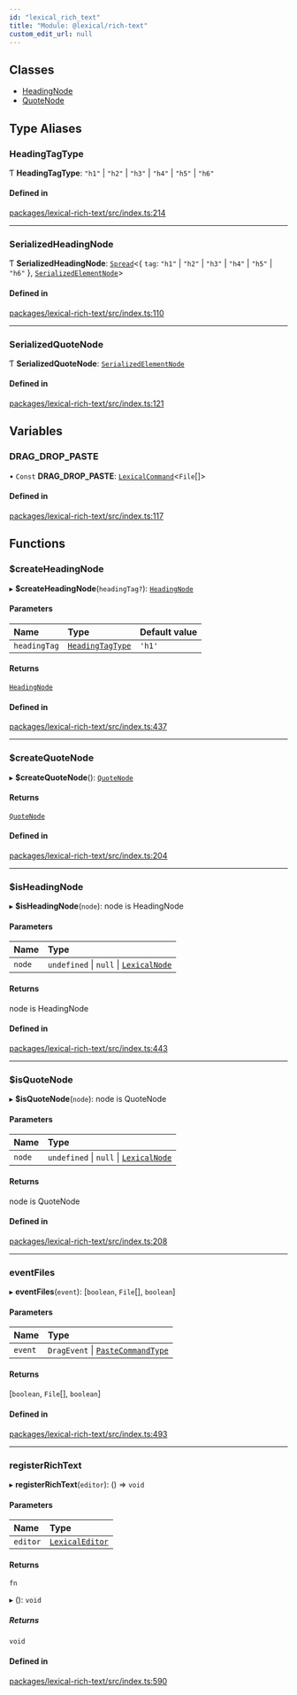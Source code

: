 ```yaml
---
id: "lexical_rich_text"
title: "Module: @lexical/rich-text"
custom_edit_url: null
---
```


## Classes

- [HeadingNode](../classes/lexical_rich_text.HeadingNode.md)
- [QuoteNode](../classes/lexical_rich_text.QuoteNode.md)

## Type Aliases

### HeadingTagType

Ƭ **HeadingTagType**: ``"h1"`` \| ``"h2"`` \| ``"h3"`` \| ``"h4"`` \| ``"h5"`` \| ``"h6"``

#### Defined in

[packages/lexical-rich-text/src/index.ts:214](https://github.com/QubitPi/lexical/tree/main/packages/lexical-rich-text/src/index.ts#L214)

___

### SerializedHeadingNode

Ƭ **SerializedHeadingNode**: [`Spread`](lexical.md#spread)\<\{ `tag`: ``"h1"`` \| ``"h2"`` \| ``"h3"`` \| ``"h4"`` \| ``"h5"`` \| ``"h6"``  }, [`SerializedElementNode`](lexical.md#serializedelementnode)\>

#### Defined in

[packages/lexical-rich-text/src/index.ts:110](https://github.com/QubitPi/lexical/tree/main/packages/lexical-rich-text/src/index.ts#L110)

___

### SerializedQuoteNode

Ƭ **SerializedQuoteNode**: [`SerializedElementNode`](lexical.md#serializedelementnode)

#### Defined in

[packages/lexical-rich-text/src/index.ts:121](https://github.com/QubitPi/lexical/tree/main/packages/lexical-rich-text/src/index.ts#L121)

## Variables

### DRAG\_DROP\_PASTE

• `Const` **DRAG\_DROP\_PASTE**: [`LexicalCommand`](lexical.md#lexicalcommand)\<`File`[]\>

#### Defined in

[packages/lexical-rich-text/src/index.ts:117](https://github.com/QubitPi/lexical/tree/main/packages/lexical-rich-text/src/index.ts#L117)

## Functions

### $createHeadingNode

▸ **$createHeadingNode**(`headingTag?`): [`HeadingNode`](../classes/lexical_rich_text.HeadingNode.md)

#### Parameters

| Name | Type | Default value |
| :------ | :------ | :------ |
| `headingTag` | [`HeadingTagType`](lexical_rich_text.md#headingtagtype) | `'h1'` |

#### Returns

[`HeadingNode`](../classes/lexical_rich_text.HeadingNode.md)

#### Defined in

[packages/lexical-rich-text/src/index.ts:437](https://github.com/QubitPi/lexical/tree/main/packages/lexical-rich-text/src/index.ts#L437)

___

### $createQuoteNode

▸ **$createQuoteNode**(): [`QuoteNode`](../classes/lexical_rich_text.QuoteNode.md)

#### Returns

[`QuoteNode`](../classes/lexical_rich_text.QuoteNode.md)

#### Defined in

[packages/lexical-rich-text/src/index.ts:204](https://github.com/QubitPi/lexical/tree/main/packages/lexical-rich-text/src/index.ts#L204)

___

### $isHeadingNode

▸ **$isHeadingNode**(`node`): node is HeadingNode

#### Parameters

| Name | Type |
| :------ | :------ |
| `node` | `undefined` \| ``null`` \| [`LexicalNode`](../classes/lexical.LexicalNode.md) |

#### Returns

node is HeadingNode

#### Defined in

[packages/lexical-rich-text/src/index.ts:443](https://github.com/QubitPi/lexical/tree/main/packages/lexical-rich-text/src/index.ts#L443)

___

### $isQuoteNode

▸ **$isQuoteNode**(`node`): node is QuoteNode

#### Parameters

| Name | Type |
| :------ | :------ |
| `node` | `undefined` \| ``null`` \| [`LexicalNode`](../classes/lexical.LexicalNode.md) |

#### Returns

node is QuoteNode

#### Defined in

[packages/lexical-rich-text/src/index.ts:208](https://github.com/QubitPi/lexical/tree/main/packages/lexical-rich-text/src/index.ts#L208)

___

### eventFiles

▸ **eventFiles**(`event`): [`boolean`, `File`[], `boolean`]

#### Parameters

| Name | Type |
| :------ | :------ |
| `event` | `DragEvent` \| [`PasteCommandType`](lexical.md#pastecommandtype) |

#### Returns

[`boolean`, `File`[], `boolean`]

#### Defined in

[packages/lexical-rich-text/src/index.ts:493](https://github.com/QubitPi/lexical/tree/main/packages/lexical-rich-text/src/index.ts#L493)

___

### registerRichText

▸ **registerRichText**(`editor`): () => `void`

#### Parameters

| Name | Type |
| :------ | :------ |
| `editor` | [`LexicalEditor`](../classes/lexical.LexicalEditor.md) |

#### Returns

`fn`

▸ (): `void`

##### Returns

`void`

#### Defined in

[packages/lexical-rich-text/src/index.ts:590](https://github.com/QubitPi/lexical/tree/main/packages/lexical-rich-text/src/index.ts#L590)
